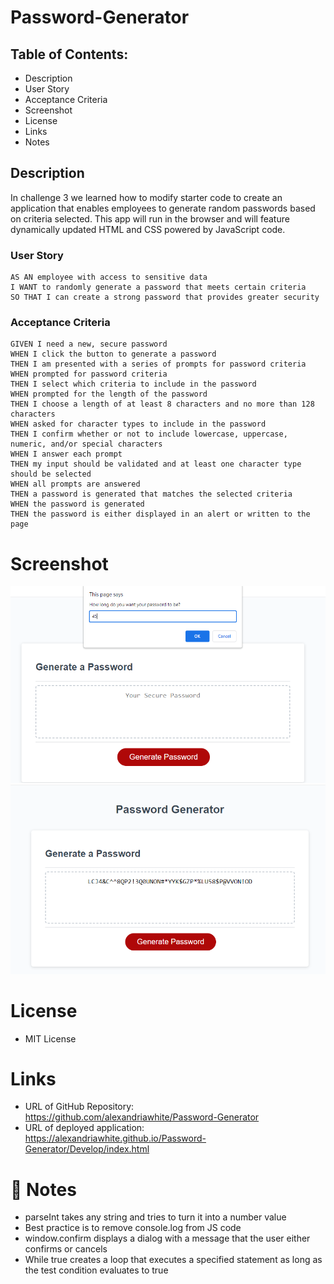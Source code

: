 # Password-Generator
## Table of Contents:

* Description 
* User Story
* Acceptance Criteria
* Screenshot
* License
* Links
* Notes

## Description
In challenge 3 we learned how to modify starter code to create an application that enables employees to generate random passwords based on criteria selected. This app will run in the browser and will feature dynamically updated HTML and CSS powered by JavaScript code. 

### User Story 
```
AS AN employee with access to sensitive data
I WANT to randomly generate a password that meets certain criteria
SO THAT I can create a strong password that provides greater security
```

### Acceptance Criteria

```
GIVEN I need a new, secure password
WHEN I click the button to generate a password
THEN I am presented with a series of prompts for password criteria
WHEN prompted for password criteria
THEN I select which criteria to include in the password
WHEN prompted for the length of the password
THEN I choose a length of at least 8 characters and no more than 128 characters
WHEN asked for character types to include in the password
THEN I confirm whether or not to include lowercase, uppercase, numeric, and/or special characters
WHEN I answer each prompt
THEN my input should be validated and at least one character type should be selected
WHEN all prompts are answered
THEN a password is generated that matches the selected criteria
WHEN the password is generated
THEN the password is either displayed in an alert or written to the page
```


# Screenshot  
![Input number](./Assets/JS%20enter%20number.PNG)
![Generated password](./Assets/JS%20generated%20password.PNG)

# License

* MIT License

# Links
* URL of GitHub Repository: https://github.com/alexandriawhite/Password-Generator
* URL of deployed application: https://alexandriawhite.github.io/Password-Generator/Develop/index.html

# 📝 Notes
* parseInt takes any string and tries to turn it into a number value
* Best practice is to remove console.log from JS code 
* window.confirm displays a dialog with a message that the user either confirms or cancels
* While true creates a loop that executes a specified statement as long as the test condition evaluates to true
